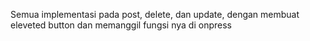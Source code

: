 Semua implementasi pada post, delete, dan update, dengan membuat eleveted button dan memanggil fungsi nya di onpress